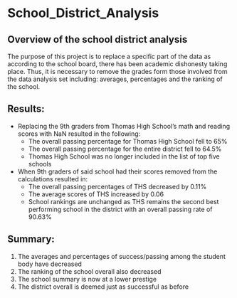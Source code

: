 # School_District_Analysis
## Overview of the school district analysis 
The purpose of this project is to replace a specific part of the data as according to the school board, there has been academic dishonesty taking place. Thus, it is necessary to remove the grades form those involved from the data analysis set including: averages, percentages and the ranking of the school. 
## Results:
- Replacing the 9th graders from Thomas High School’s math and reading scores with NaN resulted in the following:
  -	The overall passing percentage for Thomas High School fell to 65%
  -	The overall passing percentage for the entire district fell to 64.5%
  -	Thomas High School was no longer included in the list of top five schools
- When 9th graders of said school had their scores removed from the calculations resulted in:
  -	The overall passing percentages of THS decreased by 0.11%
  -	The average scores of THS increased by 0.06
  -	School rankings are unchanged as THS remains the second best performing school in the district with an overall passing rate of 90.63%
## Summary:
1)	The averages and percentages of success/passing among the student body have decreased
2)	The ranking of the school overall also decreased
3)	The school summary is now at a lower prestige 
4)	The district overall is deemed just as successful as before
